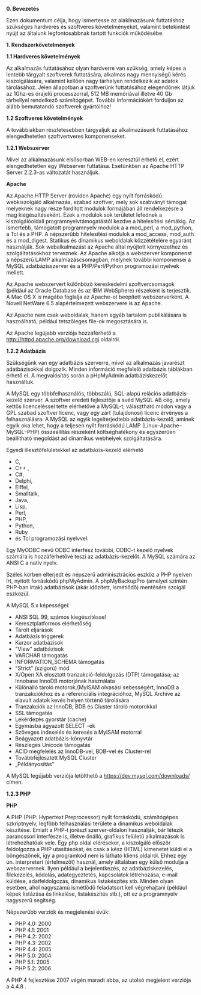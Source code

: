 **0. Bevezetés**

Ezen dokumentum célja, hogy ismertesse az alaklmazásunk futtatáshoz szükséges hardveres és 
szoftveres követelményeket, valamint betekintést nyújt az általunk legfontosabbnak tartott funkciók működésébe.

**1. Rendszerkövetelmények**

**1.1 Hardveres követelmények**

Az alkalmazás futtatásához olyan hardverre van szükség, amely képes a lentebb tárgyalt szoftverek futtatására, 
alkalmas nagy mennyiségű kérés kiszolgálására, valamint kellően nagy tárhelyen rendelkezik
 az adatok tárolásához. Jelen állapotban a szoftverünk futtatásához elegendőnek látjuk az 1Ghz-es
 órajelű processzorral, 512 MB memóriával illetve 40 Gb tárhellyel rendelkező számítógépet. 
További információkért forduljon az alább bemutatandó szoftverek gyártóihoz!

**1.2 Szoftveres követelmények**

A továbbiakban részletesebben tárgyaljuk az alkalmazásunk futtatásához elengedhetetlen szoftvertveres komponenseket.

**1.2.1 Webszerver**

Mivel az alkalmazásunk elsősorban WEB-en keresztül érhető el, ezért elengedhetetlen egy Webserver futtatása.
 Esetünkben az Apache HTTP Server 2.2.3-as változatát használjuk.

**Apache**

Az Apache HTTP Server (röviden Apache) egy nyílt forráskódú webkiszolgáló alkalmazás, szabad szoftver, mely sok szabványt támogat melyeknek nagy része 
fordított modulok formájában áll rendelkezésre a mag kiegészítéseként. Ezek a modulok sok területet lefednek a kiszolgálóoldali programnyelvtámogatástól 
kezdve a hitelesítési sémákig. Az ismertebb, támogatott programnyelv modulok a a mod_perl, a mod_python, a Tcl és a PHP. A népszerűbb hitelesítési modulok 
a mod_access, mod_auth és a mod_digest. Statikus és dinamikus weboldalak közzétételére egyaránt használják. Sok webalkalmazást az Apache által nyújtott 
környezethez és szolgáltatásokhoz terveznek. Az Apache alkotja a webszerver komponenst a népszerű LAMP alkalmazáscsomagban, melynek további komponensei 
a MySQL adatbázisszerver és a PHP/Perl/Python programozási nyelvek mellett.

Az Apache webszervert különböző kereskedelmi szoftvercsomagok (például az Oracle Database és az IBM WebSphere) részeként is terjesztik. 
A Mac OS X is magába foglalja az Apache-ot beépített webszerverként. A Novell NetWare 6.5 alapértelmezett webszervere is az Apache.

Az Apache nem csak weboldalak, hanem egyéb tartalom publikálására is használható, például tetszőleges file-ok megosztására is.

Az Apache legújabb verziója hozzáférhető a http://httpd.apache.org/download.cgi oldalról.

**1.2.2 Adatbázis**

Szükségünk van egy adatbázis szerverre, mivel az alkalmazás javarészt adatbázisokkal dolgozik. 
Minden információ megfelelő adatbázis táblákban érhető el. 
A megvalósítás során a pHpMyAdmin adatbáziskezelőt használtuk.

A MySQL egy többfelhasználós, többszálú, SQL-alapú relációs adatbázis-kezelő szerver.
A szoftver eredeti fejlesztője a svéd MySQL AB cég, 
amely kettős licenceléssel tette elérhetővé a MySQL-t; 
választható módon vagy a GPL szabad szoftver licenc, vagy egy zárt (tulajdonosi) 
licenc érvényes a felhasználásra.
A MySQL az egyik legelterjedtebb adatbázis-kezelő, aminek egyik oka lehet, 
hogy a teljesen nyílt forráskódú LAMP (Linux–Apache–MySQL–PHP) összeállítás részeként költséghatékony 
és egyszerűen beállítható megoldást ad dinamikus webhelyek szolgáltatására.

Egyedi illesztőfelületekkel az adatbázis-kezelő elérhető 
- C, 
- C++ , 
- C#, 
- Delphi, 
- Eiffel, 
- Smalltalk, 
- Java, 
- Lisp, 
- Perl, 
- PHP, 
- Python, 
- Ruby 
- és Tcl programozási nyelvvel. 

Egy MyODBC nevű ODBC interfész további, ODBC-t kezelő nyelvek számára is hozzáférhetővé teszi 
az adatbázis-kezelőt. A MySQL számára az ANSI C a natív nyelv.

Széles körben elterjedt és népszerű adminisztrációs eszköz a PHP nyelven írt, nyitott 
forráskódú phpMyAdmin. A phpMyBackupPro (amelyet szintén PHP-ban írtak) adatbázisok 
(akár időzített, ismétlődő) mentésére szolgál eszközül.

A MySQL 5.x képességei:

- ANSI SQL 99, számos kiegészítéssel
- Keresztplatformos elérhetőség
- Tárolt eljárások
- Adatbázis triggerek
- Kurzor adatbázisok
- "View" adatbázisok
- VARCHAR támogatás
- INFORMATION_SCHEMA támogatás
- "Strict" (szigorú) mód
- X/Open XA elosztott tranzakció-feldolgozás (DTP) támogatása; az Innobase InnoDB motorjának használata
- Különálló tároló motorok,(MyISAM olvasási sebességért, InnoDB a tranzakciókhoz és a referenciális 
integrációhoz, MySQL Archive az elavult adatok kevés helyen történő tárolására
- Tranzakciók az InnoDB, BDB és Cluster tároló motorokkal
- SSL támogatás
- Lekérdezés gyorstár (cache)
- Egymásba ágyazott SELECT -ek
- Szöveges indexelés és keresés a MyISAM motorral
- Beágyazott adatbázis-könyvtár
- Részleges Unicode támogatás
- ACID megfelelés az InnoDB-vel, BDB-vel és Cluster-rel
- Továbbfejlesztett MySQL Cluster
- „Példányosítás”

A MySQL legújabb verziója letölthető a https://dev.mysql.com/downloads/ címen.

**1.2.3 PHP**

__PHP__

A PHP (PHP: Hypertext Preprocessor) nyílt forráskódú, számítógépes szkriptnyelv, 
legfőbb felhasználási területe a dinamikus weboldalak készítése. Emiatt a PHP-t 
jórészt szerver-oldalon használják, bár létezik parancssori interfésze is, illetve önálló, 
grafikus felületű alkalmazások is létrehozhatóak vele. Egy php oldal elérésekor, 
a kiszolgáló először feldolgozza a PHP utasításokat, és csak a kész (HTML) kimenetet 
küldi el a böngészőnek, így a programkód nem is látható kliens oldalról. 
Ehhez egy ún. interpretert (értelmezőt) használ, amely általában egy külső modulja a webszervernek.
Ilyen például a bejelentkezés, az adatbáziskezelés, filekezelés, kódolás, adategyeztetés, 
kapcsolatok létrehozása, e-mail küldése, adatfeldolgozás, dinamikus listakészítés stb. Minden olyan 
esetben, ahol nagyszámú ismétlődő feladatsort kell végrehajtani (például képek listázása és linkelése, 
listakészítés stb.), ott ez a programnyelv nagyszerű segítség.

Népszerűbb verziók és megjelenési évük:
- PHP 4.0:          2000    
- PHP 4.1:          2001    
- PHP 4.2:          2002    
- PHP 4.3:          2002    
- PHP 4.4:          2005    
- PHP 5.0:          2004    
- PHP 5.1:          2005    
- PHP 5.2:          2006

A PHP 4 fejlesztése 2007 végén maradt abba, az utolsó megjelent verziója a 4.4.8 .